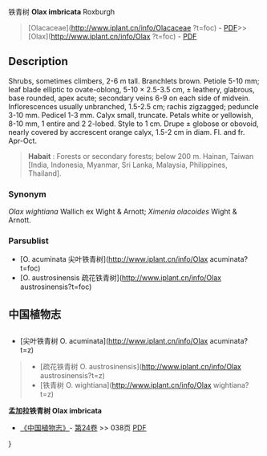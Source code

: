 铁青树 **Olax imbricata** Roxburgh

> [Olacaceae](http://www.iplant.cn/info/Olacaceae ?t=foc) - [PDF](http://iplant.cn/foc/pdf/Olacaceae.pdf)>>[Olax](http://www.iplant.cn/info/Olax ?t=foc) - [PDF](http://www.iplant.cn/foc/pdf/Olax.pdf)

## Description

Shrubs, sometimes climbers, 2-6 m tall. Branchlets brown. Petiole 5-10 mm; leaf blade elliptic to ovate-oblong, 5-10 × 2.5-3.5 cm, ± leathery, glabrous, base rounded, apex acute; secondary veins 6-9 on each side of midvein. Inflorescences usually unbranched, 1.5-2.5 cm; rachis zigzagged; peduncle 3-10 mm. Pedicel 1-3 mm. Calyx small, truncate. Petals white or yellowish, 8-10 mm, 1 entire and 2 2-lobed. Style to 1 cm. Drupe ± globose or obovoid, nearly covered by accrescent orange calyx, 1.5-2 cm in diam. Fl. and fr. Apr-Oct.

> **Habait** : 
> Forests or secondary forests; below 200 m. Hainan, Taiwan [India, Indonesia, Myanmar, Sri Lanka, Malaysia, Philippines, Thailand].

### Synonym
*Olax* *wightiana* Wallich ex Wight & Arnott; *Ximenia* *olacoides* Wight & Arnott.

### Parsublist

* [O.  acuminata  尖叶铁青树](http://www.iplant.cn/info/Olax acuminata?t=foc)
* [O.  austrosinensis  疏花铁青树](http://www.iplant.cn/info/Olax austrosinensis?t=foc)

## 中国植物志

## 
* [尖叶铁青树  O.  acuminata](http://www.iplant.cn/info/Olax acuminata?t=z)
> * [疏花铁青树  O.  austrosinensis](http://www.iplant.cn/info/Olax austrosinensis?t=z)
> * [铁青树  O.  wightiana](http://www.iplant.cn/info/Olax wightiana?t=z)

**孟加拉铁青树 Olax imbricata**

* [《中国植物志》](http://www.iplant.cn/frps)- [第24卷](http://www.iplant.cn/frps/vol/24) >> 038页 [PDF](http://www.iplant.cn/frps/pdf/24/038.pdf)

}